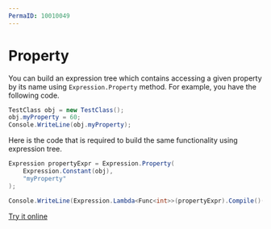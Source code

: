 ```yaml
---
PermaID: 10010049
---
```



# Property

You can build an expression tree which contains accessing a given property by its name using `Expression.Property` method. For example, you have the following code.

```csharp
TestClass obj = new TestClass();
obj.myProperty = 60;
Console.WriteLine(obj.myProperty);
```

Here is the code that is required to build the same functionality using expression tree. 

```csharp
Expression propertyExpr = Expression.Property(
    Expression.Constant(obj),
    "myProperty"
);

Console.WriteLine(Expression.Lambda<Func<int>>(propertyExpr).Compile()());
```

[Try it online](https://dotnetfiddle.net/OjQ63U)